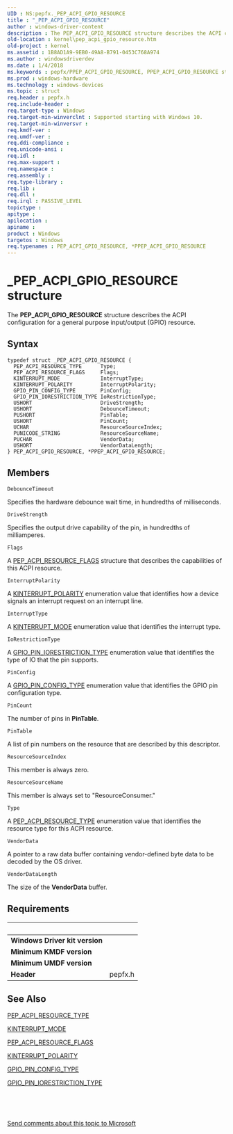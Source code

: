 ```yaml
---
UID : NS:pepfx._PEP_ACPI_GPIO_RESOURCE
title : "_PEP_ACPI_GPIO_RESOURCE"
author : windows-driver-content
description : The PEP_ACPI_GPIO_RESOURCE structure describes the ACPI configuration for a general purpose input/output (GPIO) resource.
old-location : kernel\pep_acpi_gpio_resource.htm
old-project : kernel
ms.assetid : 1B8AD1A9-9EB0-49A8-B791-0453C768A974
ms.author : windowsdriverdev
ms.date : 1/4/2018
ms.keywords : pepfx/PPEP_ACPI_GPIO_RESOURCE, PPEP_ACPI_GPIO_RESOURCE structure pointer [Kernel-Mode Driver Architecture], PEP_ACPI_GPIO_RESOURCE, *PPEP_ACPI_GPIO_RESOURCE, PPEP_ACPI_GPIO_RESOURCE, kernel.pep_acpi_gpio_resource, pepfx/PEP_ACPI_GPIO_RESOURCE, PEP_ACPI_GPIO_RESOURCE structure [Kernel-Mode Driver Architecture], _PEP_ACPI_GPIO_RESOURCE
ms.prod : windows-hardware
ms.technology : windows-devices
ms.topic : struct
req.header : pepfx.h
req.include-header : 
req.target-type : Windows
req.target-min-winverclnt : Supported starting with Windows 10.
req.target-min-winversvr : 
req.kmdf-ver : 
req.umdf-ver : 
req.ddi-compliance : 
req.unicode-ansi : 
req.idl : 
req.max-support : 
req.namespace : 
req.assembly : 
req.type-library : 
req.lib : 
req.dll : 
req.irql : PASSIVE_LEVEL
topictype : 
apitype : 
apilocation : 
apiname : 
product : Windows
targetos : Windows
req.typenames : PEP_ACPI_GPIO_RESOURCE, *PPEP_ACPI_GPIO_RESOURCE
---
```


# _PEP_ACPI_GPIO_RESOURCE structure
The <b>PEP_ACPI_GPIO_RESOURCE</b> structure describes the ACPI configuration for a general purpose input/output (GPIO) resource.

## Syntax
````
typedef struct _PEP_ACPI_GPIO_RESOURCE {
  PEP_ACPI_RESOURCE_TYPE      Type;
  PEP_ACPI_RESOURCE_FLAGS     Flags;
  KINTERRUPT_MODE             InterruptType;
  KINTERRUPT_POLARITY         InterruptPolarity;
  GPIO_PIN_CONFIG_TYPE        PinConfig;
  GPIO_PIN_IORESTRICTION_TYPE IoRestrictionType;
  USHORT                      DriveStrength;
  USHORT                      DebounceTimeout;
  PUSHORT                     PinTable;
  USHORT                      PinCount;
  UCHAR                       ResourceSourceIndex;
  PUNICODE_STRING             ResourceSourceName;
  PUCHAR                      VendorData;
  USHORT                      VendorDataLength;
} PEP_ACPI_GPIO_RESOURCE, *PPEP_ACPI_GPIO_RESOURCE;
````

## Members


`DebounceTimeout`

Specifies the hardware debounce wait time, in hundredths of milliseconds.

`DriveStrength`

Specifies the output drive capability of the pin, in hundredths of milliamperes.

`Flags`

A <a href="..\pepfx\ns-pepfx-_pep_acpi_resource_flags.md">PEP_ACPI_RESOURCE_FLAGS</a> structure that describes the capabilities of this ACPI resource.

`InterruptPolarity`

A <a href="..\wdm\ne-wdm-_kinterrupt_polarity.md">KINTERRUPT_POLARITY</a> enumeration value that identifies how a device signals an interrupt request on an interrupt line.

`InterruptType`

A <a href="..\wdm\ne-wdm-_kinterrupt_mode.md">KINTERRUPT_MODE</a> enumeration value that identifies the interrupt type.

`IoRestrictionType`

A <a href="..\pepfx\ne-pepfx-_gpio_pin_iorestriction_type.md">GPIO_PIN_IORESTRICTION_TYPE</a> enumeration value that identifies the type of IO that the pin supports.

`PinConfig`

A <a href="..\pepfx\ne-pepfx-_gpio_pin_config_type.md">GPIO_PIN_CONFIG_TYPE</a> enumeration value that identifies the GPIO pin configuration type.

`PinCount`

The number of pins in <b>PinTable</b>.

`PinTable`

A list of pin numbers on the resource that are described by this descriptor.

`ResourceSourceIndex`

This member is always zero.

`ResourceSourceName`

This member is always set to "ResourceConsumer."

`Type`

A <a href="..\pepfx\ne-pepfx-_pep_acpi_resource_type.md">PEP_ACPI_RESOURCE_TYPE</a> enumeration value that identifies the resource type for this ACPI resource.

`VendorData`

A pointer to a raw data buffer containing vendor-defined byte data to be decoded by the OS driver.

`VendorDataLength`

The size of the <b>VendorData</b> buffer.


## Requirements
| &nbsp; | &nbsp; |
| ---- |:---- |
| **Windows Driver kit version** |  |
| **Minimum KMDF version** |  |
| **Minimum UMDF version** |  |
| **Header** | pepfx.h |

## See Also

<a href="..\pepfx\ne-pepfx-_pep_acpi_resource_type.md">PEP_ACPI_RESOURCE_TYPE</a>

<a href="..\wdm\ne-wdm-_kinterrupt_mode.md">KINTERRUPT_MODE</a>

<a href="..\pepfx\ns-pepfx-_pep_acpi_resource_flags.md">PEP_ACPI_RESOURCE_FLAGS</a>

<a href="..\wdm\ne-wdm-_kinterrupt_polarity.md">KINTERRUPT_POLARITY</a>

<a href="..\pepfx\ne-pepfx-_gpio_pin_config_type.md">GPIO_PIN_CONFIG_TYPE</a>

<a href="..\pepfx\ne-pepfx-_gpio_pin_iorestriction_type.md">GPIO_PIN_IORESTRICTION_TYPE</a>

 

 

<a href="mailto:wsddocfb@microsoft.com?subject=Documentation%20feedback [kernel\kernel]:%20PEP_ACPI_GPIO_RESOURCE structure%20 RELEASE:%20(1/4/2018)&amp;body=%0A%0APRIVACY STATEMENT%0A%0AWe use your feedback to improve the documentation. We don't use your email address for any other purpose, and we'll remove your email address from our system after the issue that you're reporting is fixed. While we're working to fix this issue, we might send you an email message to ask for more info. Later, we might also send you an email message to let you know that we've addressed your feedback.%0A%0AFor more info about Microsoft's privacy policy, see http://privacy.microsoft.com/en-us/default.aspx." title="Send comments about this topic to Microsoft">Send comments about this topic to Microsoft</a>